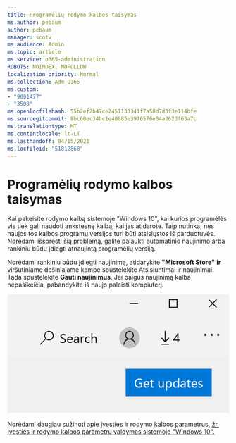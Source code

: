 ```yaml
---
title: Programėlių rodymo kalbos taisymas
ms.author: pebaum
author: pebaum
manager: scotv
ms.audience: Admin
ms.topic: article
ms.service: o365-administration
ROBOTS: NOINDEX, NOFOLLOW
localization_priority: Normal
ms.collection: Adm_O365
ms.custom:
- "9001477"
- "3508"
ms.openlocfilehash: 55b2ef2b47ce2451133341f7a58d7d3f3e114bfe
ms.sourcegitcommit: 8bc60ec34bc1e40685e3976576e04a2623f63a7c
ms.translationtype: MT
ms.contentlocale: lt-LT
ms.lasthandoff: 04/15/2021
ms.locfileid: "51812868"
---
```

# <a name="fix-the-display-language-of-apps"></a>Programėlių rodymo kalbos taisymas

Kai pakeisite rodymo kalbą sistemoje "Windows 10", kai kurios programėlės vis tiek gali naudoti ankstesnę kalbą, kai jas atidarote. Taip nutinka, nes naujos tos kalbos programų versijos turi būti atsisiųstos iš parduotuvės. Norėdami išspręsti šią problemą, galite palaukti automatinio naujinimo arba rankiniu būdu įdiegti atnaujintą programėlių versiją.

Norėdami rankiniu būdu įdiegti naujinimą, atidarykite **"Microsoft Store"** **ir** viršutiniame dešiniajame kampe spustelėkite Atsisiuntimai ir naujinimai. Tada spustelėkite **Gauti naujinimus**. Jei baigus naujinimą kalba nepasikeičia, pabandykite iš naujo paleisti kompiuterį.

![Gaukite naujinimų.](media/get-updates.png)

Norėdami daugiau sužinoti apie įvesties ir rodymo kalbos parametrus, [žr. Įvesties ir rodymo kalbos parametrų valdymas sistemoje "Windows 10".](https://support.microsoft.com/help/4027670/windows-10-add-and-switch-input-and-display-language-preferences)
